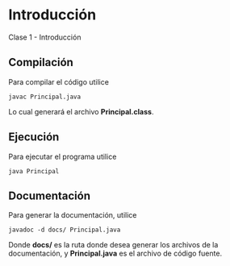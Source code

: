 # Introducción

Clase 1 - Introducción

## Compilación
Para compilar el código utilice
```
javac Principal.java
```
Lo cual generará el archivo **Principal.class**.
## Ejecución
Para ejecutar el programa utilice
```
java Principal
```
## Documentación
Para generar la documentación, utilice
```
javadoc -d docs/ Principal.java
```
Donde **docs/** es la ruta donde desea generar los archivos de la documentación, y **Principal.java** es el archivo de código fuente.

